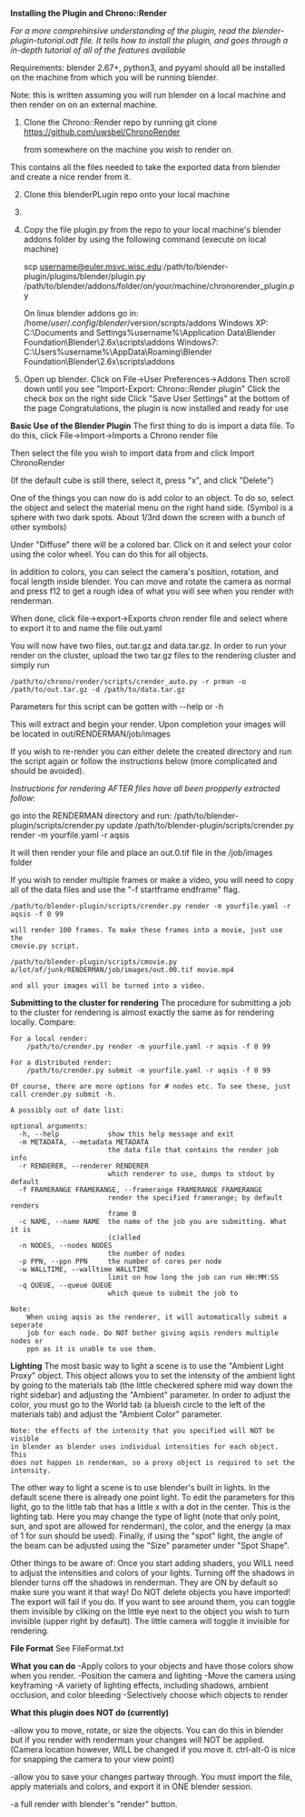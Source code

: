 **Installing the Plugin and Chrono::Render**

*For a more comprehinsive understanding of the plugin, read the 
blender-plugin-tutorial.odt file. It tells how to install the plugin, and goes 
through a in-depth tutorial of all of the features available*

Requirements: blender 2.67+, python3, and pyyaml should all be installed on 
    the machine from which you will be running blender.
    
Note: this is written assuming you will run blender on a local machine
and then render on on an external machine.

1. Clone the Chrono::Render repo by running 
    git clone https://github.com/uwsbel/ChronoRender

    from somewhere on the machine you wish to render on.

This contains all the files needed to take the exported data from blender 
and create a nice render from it.

2. Clone this blenderPLugin repo onto your local machine
3. 
3. Copy the file plugin.py from the repo to your local machine's blender
    addons folder by using the following command (execute on local machine)

    scp username@euler.msvc.wisc.edu:/path/to/blender-plugin/plugins/blender/plugin.py
    /path/to/blender/addons/folder/on/your/machine/chronorender_plugin.py

    On linux blender addons go in:
    /home/$user/.config/blender/$version/scripts/addons
    Windows XP:
    C:\Documents and Settings\%username%\Application Data\Blender Foundation\Blender\2.6x\scripts\addons
    Windows7:
    C:\Users\%username%\AppData\Roaming\Blender Foundation\Blender\2.6x\scripts\addons

3. Open up blender.
    Click on File->User Preferences->Addons 
    Then scroll down until you see "Import-Export: Chrono::Render plugin"
    Click the check box on the right side
    Click "Save User Settings" at the bottom of the page
    Congratulations, the plugin is now installed and ready for use

**Basic Use of the Blender Plugin**
The first thing to do is import a data file. To do this, click 
File->Import->Imports a Chrono render file

Then select the file you wish to import data from and click Import ChronoRender

(If the default cube is still there, select it, press "x", and click "Delete")

One of the things you can now do is add color to an object. To do so, select 
    the object and select the material menu on the right hand side. (Symbol is
    a sphere with two dark spots. About 1/3rd down the screen with a bunch of
    other symbols)

Under "Diffuse" there will be a colored bar. Click on it and select your color
    using the color wheel. You can do this for all objects.

In addition to colors, you can select the camera's position, rotation, and focal length
    inside blender. You can move and rotate the camera as normal and press f12
    to get a rough idea of what you will see when you render with renderman.
    
When done, click file->export->Exports chron render file and select where to
    export it to and name the file out.yaml
 
You will now have two files, out.tar.gz and data.tar.gz. In order to run your render on the cluster, upload the two tar.gz files to the rendering cluster and simply
run

    /path/to/chrono/render/scripts/crender_auto.py -r prman -o /path/to/out.tar.gz -d /path/to/data.tar.gz
    
Parameters for this script can be gotten with --help or -h

This will extract and begin your render. Upon completion your images will be located in out/RENDERMAN/job/images
 
If you wish to re-render you can either delete the created directory and run the script again or follow the instructions
below (more complicated and should be avoided).

*Instructions for rendering AFTER files have all been propperly extracted follow:*

go into the RENDERMAN directory and run:
    /path/to/blender-plugin/scripts/crender.py update
    /path/to/blender-plugin/scripts/crender.py render -m yourfile.yaml -r aqsis

It will then render your file and place an out.0.tif file in the /job/images folder

If you wish to render multiple frames or make a video, you will need to copy 
    all of the data files and use the "-f startframe endframe" flag.

    /path/to/blender-plugin/scripts/crender.py render -m yourfile.yaml -r aqsis -f 0 99

    will render 100 frames. To make these frames into a movie, just use the 
    cmovie.py script.

    /path/to/blender-plugin/scripts/cmovie.py a/lot/of/junk/RENDERMAN/job/images/out.00.tif movie.mp4

    and all your images will be turned into a video.

**Submitting to the cluster for rendering**
The procedure for submitting a job to the cluster for rendering is almost exactly
the same as for rendering locally. Compare:

    For a local render:
        /path/to/crender.py render -m yourfile.yaml -r aqsis -f 0 99

    For a distributed render:
        /path/to/crender.py submit -m yourfile.yaml -r aqsis -f 0 99
    
    Of course, there are more options for # nodes etc. To see these, just
    call crender.py submit -h.

    A possibly out of date list:

    optional arguments:
      -h, --help            show this help message and exit
      -m METADATA, --metadata METADATA
                            the data file that contains the render job info
      -r RENDERER, --renderer RENDERER
                            which renderer to use, dumps to stdout by default
      -f FRAMERANGE FRAMERANGE, --framerange FRAMERANGE FRAMERANGE
                            render the specified framerange; by default renders
                            frame 0
      -c NAME, --name NAME  the name of the job you are submitting. What it is
                            (c)alled
      -n NODES, --nodes NODES
                            the number of nodes
      -p PPN, --ppn PPN     the number of cores per node
      -w WALLTIME, --walltime WALLTIME
                            limit on how long the job can run HH:MM:SS
      -q QUEUE, --queue QUEUE
                            which queue to submit the job to

    Note: 
        When using aqsis as the renderer, it will automatically submit a seperate
        job for each node. Do NOT bother giving aqsis renders multiple nodes or
        ppn as it is unable to use them.
        
**Lighting**
The most basic way to light a scene is to use the "Ambient Light Proxy" object.
    This object allows you to set the intensity of the ambient light by going 
    to the materials tab (the little checkered sphere mid way down the right 
    sidebar) and adjusting the "Ambient" parameter. In order to adjust the 
    color, you must go to the World tab (a blueish circle to the left of the 
    materials tab) and adjust the "Ambient Color" parameter. 

    Note: the effects of the intensity that you specified will NOT be visible
    in blender as blender uses individual intensities for each object. This
    does not happen in renderman, so a proxy object is required to set the 
    intensity.

The other way to light a scene is to use blender's built in lights. In the
    default scene there is already one point light. To edit the parameters
    for this light, go to the little tab that has a little x with a dot in the 
    center. This is the lighting tab. Here you may change the type of light
    (note that only point, sun, and spot are allowed for renderman), the color,
    and the energy (a max of 1 for sun should be used). Finally, if using the 
    "spot" light, the angle of the beam can be adjusted using the "Size"
    parameter under "Spot Shape".

Other things to be aware of:
    Once you start adding shaders, you WILL need to adjust the intensities and
        colors of your lights.
    Turning off the shadows in blender turns off the shadows in renderman. They
        are ON by default so make sure you want it that way!
    Do NOT delete objects you have imported! The export will fail if you do. If
        you want to see around them, you can toggle them invisible by cliking
        on the little eye next to the object you wish to turn invisible (upper
        right by default). The little camera will toggle it invisible for 
        rendering. 

**File Format**
See FileFormat.txt

**What you can do**
-Apply colors to your objects and have those colors show when you render.
-Position the camera and lighting
-Move the camera using keyframing
-A variety of lighting effects, including shadows, ambient occlusion, and 
    color bleeding
-Selectively choose which objects to render

**What this plugin does NOT do (currently)**

-allow you to move, rotate, or size the objects. You can do this in blender but if
    you render with renderman your changes will NOT be applied. (Camera 
    location however, WILL be changed if you move it. ctrl-alt-0 is nice for 
    snapping the camera to your view point)
    
-allow you to save your changes partway through. You must import the file,
    apply materials and colors, and export it in ONE blender session.
    
-a full render with blender's "render" button.
